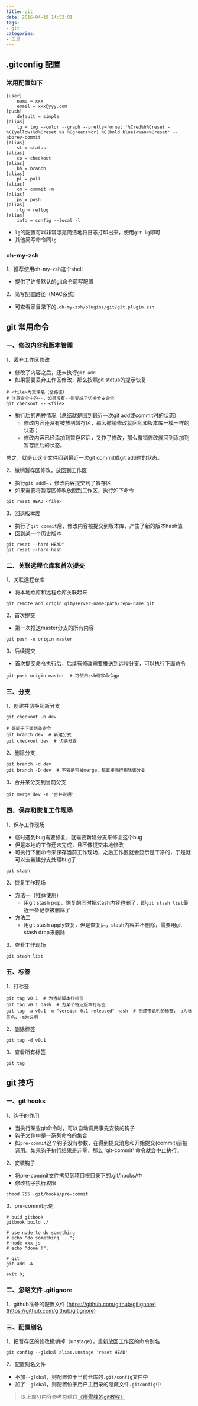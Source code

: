 ```yaml
---
title: git
date: 2016-04-19 14:52:01
tags:
- git
categories:
- 工具
---
```


## .gitconfig 配置

### 常用配置如下

```
[user]
    name = xxx
    email = xxx@yyy.com
[push]
    default = simple
[alias]
    lg = log --color --graph --pretty=format:'%Cred%h%Creset -%C(yellow)%d%Creset %s %Cgreen(%cr) %C(bold blue)<%an>%Creset' --abbrev-commit
[alias]
    st = status
[alias]
    co = checkout
[alias]
    bh = branch
[alias]
    pl = pull
[alias]
    cm = commit -m
[alias]
    ps = push
[alias]
    rlg = reflog
[alias]
    info = config --local -l
```

* `lg`的配置可以非常漂亮简洁地将日志打印出来，使用`git lg`即可
* 其他简写命令同`lg`

### oh-my-zsh
1、推荐使用oh-my-zsh这个shell
* 提供了许多默认的git命令简写配置

2、简写配置路径（MAC系统）
* 可查看家目录下的`.oh-my-zsh/plugins/git/git.plugin.zsh`

## git 常用命令

### 一、修改内容和版本管理
1、丢弃工作区修改
* 修改了内容之后，还未执行`git add`
* 如果需要丢弃工作区修改，那么按照git status的提示恢复
```
# <file>为文件名（全路径）
# 注意命令中的--，如果没有--则变成了切换分支命令
git checkout -- <file>  
```

* 执行后的两种情况（总结就是回到最近一次git add或commit时的状态）
    * 修改内容还没有被放到暂存区，那么撤销修改就回到和版本库一模一样的状态；
    * 修改内容已经添加到暂存区后，又作了修改，那么撤销修改就回到添加到暂存区后的状态。

总之，就是让这个文件回到最近一次git commit或git add时的状态。

2、撤销暂存区修改，放回到工作区
* 执行`git add`后，修改内容提交到了暂存区
* 如果需要将暂存区修改放回到工作区，执行如下命令
```
git reset HEAD <file>
```

3、回退版本库
* 执行了`git commit`后，修改内容被提交到版本库，产生了新的版本hash值
* 回到某一个历史版本
```
git reset --hard HEAD^
git reset --hard hash
```


### 二、关联远程仓库和首次提交
1、关联远程仓库
* 将本地仓库和远程仓库关联起来
```
git remote add origin git@server-name:path/repo-name.git
```

2、首次提交
* 第一次推送master分支的所有内容
```
git push -u origin master
```
3、后续提交
* 首次提交命令执行后，后续有修改需要推送到远程分支，可以执行下面命令
```
git push origin master  # 可使用zsh缩写命令gp
```

### 三、分支
1、创建并切换到新分支
```
git checkout -b dev

# 等同于下面两条命令
git branch dev  # 新建分支
git checkout dev  # 切换分支
```

2、删除分支
```
git branch -d dev
git branch -D dev  # 不管是否被merge，都直接强行删除该分支
```

3、合并某分支到当前分支
```
git merge dev -m '合并说明'
```

### 四、保存和恢复工作现场
1、保存工作现场
* 临时遇到bug需要修复，就需要新建分支来修复这个bug
* 但是本地的工作还未完成，且不像提交本地修改
* 可执行下面命令来保存当前工作现场，之后工作区就会显示是干净的，于是就可以去新建分支处理bug了
```
git stash
```

2、恢复工作现场
* 方法一（推荐使用）
    * 用git stash pop，恢复的同时把stash内容也删了，即`git stash list`最近一条记录被删除了
* 方法二
    * 用git stash apply恢复，但是恢复后，stash内容并不删除，需要用git stash drop来删除

3、查看工作现场
```
git stash list
```


### 五、标签
1、打标签
```
git tag v0.1  # 为当前版本打标签
git tag v0.1 hash  # 为某个特定版本打标签
git tag -a v0.1 -m "version 0.1 released" hash  # 创建带说明的标签，-a为标签名，-m为说明
```

2、删除标签
```
git tag -d v0.1
```


3、查看所有标签
```
git tag
```


## git 技巧

### 一、git hooks
1、钩子的作用
* 当执行某些git命令时，可以自动调用事先安装的钩子
* 钩子文件中是一系列命令的集合
* 如`pre-commit`这个钩子没有参数，在得到提交消息和开始提交(commit)前被调用。如果钩子执行结果是非零，那么 'git-commit' 命令就会中止执行。

2、安装钩子
* 将pre-commit文件拷贝到项目根目录下的.git/hooks/中
* 修改钩子执行权限
```
chmod 755 .git/hooks/pre-commit
```

3、pre-commit示例
```
# buid gitbook
gitbook build ./

# use node to do something
# echo "do something ...";
# node xxx.js
# echo "done !";

# git
git add -A

exit 0;
```

### 二、忽略文件 .gitignore
1、github准备的配置文件
[https://github.com/github/gitignore](https://github.com/github/gitignore)


### 三、配置别名
1、把暂存区的修改撤销掉（unstage），重新放回工作区的命令别名
```
git config --global alias.unstage 'reset HEAD'
```

2、配置别名文件
* 不加`--global`，则配置位于当前仓库的`.git/config`文件中
* 加了`--global`，则配置位于用户主目录的隐藏文件`.gitconfig`中

> 以上部分内容参考总结自[《廖雪峰的git教程》](http://www.liaoxuefeng.com/wiki/0013739516305929606dd18361248578c67b8067c8c017b000/)